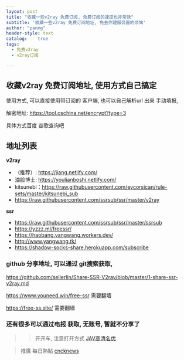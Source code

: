 ```yaml
---
layout: post
title: "收藏一些v2ray 免费订阅, 免费订阅的速度也非常快"
subtitle: '收藏一些v2ray 免费订阅地址, 免去你建服务器的烦恼'
author: "panmg"
header-style: text
catalog:    true
tags:
  - 免费v2ray 
  - v2ray订阅

---
```



## 收藏v2ray 免费订阅地址, 使用方式自己搞定

使用方式, 可以直接使用带订阅的 客户端,  也可以自己解析url 出来 手动填报, 

解密地址: https://tool.oschina.net/encrypt?type=3

具体方式百度 谷歌查询吧

##  地址列表

**v2ray** 

* （推荐）: https://jiang.netlify.com/
* 油脸博士: https://youlianboshi.netlify.com/
* kitsunebi：https://raw.githubusercontent.com/eycorsican/rule-sets/master/kitsunebi_sub
* https://raw.githubusercontent.com/ssrsub/ssr/master/v2ray


**ssr**

* https://raw.githubusercontent.com/ssrsub/ssr/master/ssrsub
* https://yzzz.ml/freessr/
* https://haobang.yangwang.workers.dev/
* http://www.yangwang.tk/
* https://shadow-socks-share.herokuapp.com/subscribe 



### github 分享地址, 可以通过 git搜索获取,

https://github.com/selierlin/Share-SSR-V2ray/blob/master/1-share-ssr-v2ray.md

https://www.youneed.win/free-ssr  需要翻墙

https://free-ss.site/  需要翻墙

###  还有很多可以通过电报 获取, 无账号, 暂就不分享了


>> 开开车, 注意打开方式 [JAV高清名优](https://www.xkspp.com)

>推廣 每日熱點   [cncknews](https://www.cncknews.com/)

